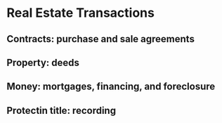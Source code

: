 # Real Estate Transactions
## Contracts: purchase and sale agreements

## Property: deeds

## Money: mortgages, financing, and foreclosure

## Protectin title: recording